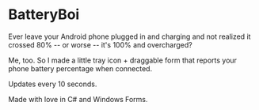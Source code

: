 # BatteryBoi

Ever leave your Android phone plugged in and charging and not realized it crossed 80% -- or worse -- it's 100% and overcharged?

Me, too. So I made a little tray icon + draggable form that reports your phone battery percentage when connected.

Updates every 10 seconds.

Made with love in C# and Windows Forms.
